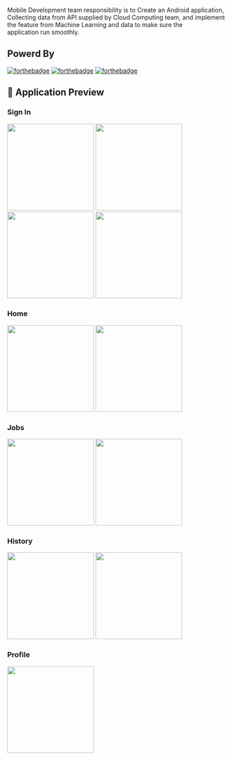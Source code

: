 Mobile Development team responsibility is to Create an Android application, Collecting data from API supplied by Cloud Computing team, and implement the feature from Machine Learning and data to make sure the application run smoothly.

## Powerd By
[![forthebadge](https://img.shields.io/badge/Made_with-Kotlin-F15921?style=for-the-badge&logo=kotlin&logoColor=white)](https://kotlinlang.org/)
[![forthebadge](https://img.shields.io/badge/Made_with-Android_Studio-3DDC84?style=for-the-badge&logo=android&logoColor=white)](https://developer.android.com/studio)
[![forthebadge](https://img.shields.io/badge/Made_with-GitHub-8330A5?style=for-the-badge&logo=github&logoColor=white)](https://github.com/)


## 🚀 Application Preview
### Sign In
<img src="https://storage.googleapis.com/serabutinn-bucket/apps/SPLASH.jpeg" width="200">
<img src="https://storage.googleapis.com/serabutinn-bucket/apps/MAIN%20AUTH.jpeg" width="200">
<img src="https://storage.googleapis.com/serabutinn-bucket/apps/REGISTER%20PAGE.jpeg" width="200">
<img src="https://storage.googleapis.com/serabutinn-bucket/apps/LOGIN%20PAGE.jpeg" width="200">

### Home
<img src="https://storage.googleapis.com/serabutinn-bucket/apps/CUSTOMER%20PAGE.jpeg" width="200">
<img src="https://storage.googleapis.com/serabutinn-bucket/apps/MITRA%20PAGE.jpeg" width="200">

### Jobs
<img src="https://storage.googleapis.com/serabutinn-bucket/apps/ADD%20JOBS.jpeg" width="200">
<img src="https://storage.googleapis.com/serabutinn-bucket/apps/DETAIL%20PAGE.jpeg" width="200">

### History
<img src="https://storage.googleapis.com/serabutinn-bucket/apps/HISTORY.jpeg" width="200">
<img src=https://storage.googleapis.com/serabutinn-bucket/apps/HISTORY%20MITRA.jpeg width="200">

### Profile
<img src="https://storage.googleapis.com/serabutinn-bucket/apps/PROFILE%20PAGE.jpeg" width="200">
